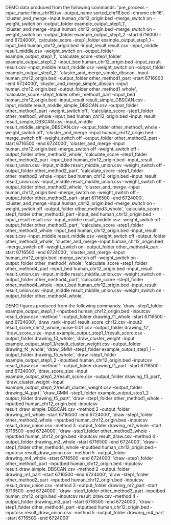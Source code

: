 DEMO data produced from the following commands:
'pre_process -input_name fimo_chr16.tsv -output_name sorted_chr16.bed -chrome chr16',
'cluster_and_merge -input human_chr12_origin.bed -merge_switch on  -weight_switch on -output_folder example_output_step1_1',
'cluster_and_merge -input human_chr12_origin.bed -merge_switch on  -weight_switch on -output_folder example_output_step1_2 -start 6716000 -end 6724000',
'calculate_score -step1_folder example_output_step1_1 -input_bed human_chr12_origin.bed -input_result result.csv -input_middle result_middle.csv -weight_switch on -output_folder example_output_step1_1',
'calculate_score -step1_folder example_output_step1_2 -input_bed human_chr12_origin.bed -input_result result.csv -input_middle result_middle.csv -weight_switch on -output_folder example_output_step1_2',
'cluster_and_merge_simple_dbscan -input human_chr12_origin.bed  -output_folder other_method1_part  -start 6716000 -end 6724000',
'cluster_and_merge_simple_dbscan -input human_chr12_origin.bed  -output_folder other_method1_whole',
'calculate_score -step1_folder other_method1_part -input_bed human_chr12_origin.bed -input_result result_simple_DBSCAN.csv -input_middle result_middle_simple_DBSCAN.csv -output_folder other_method1_part -weight_switch off',
'calculate_score -step1_folder other_method1_whole -input_bed human_chr12_origin.bed -input_result result_simple_DBSCAN.csv -input_middle result_middle_simple_DBSCAN.csv -output_folder other_method1_whole -weight_switch off',
'cluster_and_merge -input human_chr12_origin.bed -merge_switch off  -weight_switch off -output_folder other_method2_part -start 6716500 -end 6724000',
'cluster_and_merge -input human_chr12_origin.bed -merge_switch off  -weight_switch off -output_folder other_method2_whole',
'calculate_score -step1_folder other_method2_part -input_bed human_chr12_origin.bed -input_result result_union.csv -input_middle result_middle_union.csv -weight_switch off -output_folder other_method2_part',
'calculate_score -step1_folder other_method2_whole -input_bed human_chr12_origin.bed -input_result result_union.csv -input_middle result_middle_union.csv -weight_switch off -output_folder other_method2_whole',
'cluster_and_merge -input human_chr12_origin.bed -merge_switch on  -weight_switch off -output_folder other_method3_part -start 6716500 -end 6724000',
'cluster_and_merge -input human_chr12_origin.bed -merge_switch on  -weight_switch off -output_folder other_method3_whole',
'calculate_score -step1_folder other_method3_part -input_bed human_chr12_origin.bed -input_result result.csv -input_middle result_middle.csv -weight_switch off -output_folder other_method3_part',
'calculate_score -step1_folder other_method3_whole -input_bed human_chr12_origin.bed -input_result result.csv -input_middle result_middle.csv -weight_switch off -output_folder other_method3_whole',
'cluster_and_merge -input human_chr12_origin.bed -merge_switch off  -weight_switch on -output_folder other_method4_part -start 6716500 -end 6724000',
'cluster_and_merge -input human_chr12_origin.bed -merge_switch off  -weight_switch on -output_folder other_method4_whole',
'calculate_score -step1_folder other_method4_part -input_bed human_chr12_origin.bed -input_result result_union.csv -input_middle result_middle_union.csv -weight_switch on -output_folder other_method4_part',
'calculate_score -step1_folder other_method4_whole -input_bed human_chr12_origin.bed -input_result result_union.csv -input_middle result_middle_union.csv -weight_switch on -output_folder other_method4_whole',

DEMO figures produced from the following commands:
'draw -step1_folder example_output_step1_1 -inputbed human_chr12_origin.bed -inputcsv result_draw.csv -method 1 -output_folder drawing_f1_whole -start 6716500 -end 6724000',
'draw_rank -input1 result_score_chr12.csv -input2 result_score_chr12_whole_noise-0.01.csv -output_folder drawing_f2',
'draw_score_size -input example_output_step1_1/result_score.csv -output_folder drawing_f3_whole',
'draw_cluster_weight -input example_output_step1_1/result_cluster_weight.csv -output_folder drawing_f4_whole',
'draw_GMM  -step1_folder example_output_step1_1 -output_folder drawing_f5_whole',
'draw -step1_folder example_output_step1_2 -inputbed human_chr12_origin.bed -inputcsv result_draw.csv -method 1 -output_folder drawing_f1_part -start 6716500 -end 6724000',
'draw_score_size -input example_output_step1_2/result_score.csv -output_folder drawing_f3_part',
'draw_cluster_weight -input example_output_step1_2/result_cluster_weight.csv -output_folder drawing_f4_part',
'draw_GMM  -step1_folder example_output_step1_2 -output_folder drawing_f5_part',
'draw -step1_folder other_method1_whole -inputbed human_chr12_origin.bed -inputcsv result_draw_simple_DBSCAN.csv -method 2 -output_folder drawing_m1_whole -start 6716500 -end 6724000',
'draw -step1_folder other_method2_whole -inputbed human_chr12_origin.bed -inputcsv result_draw_union.csv -method 3 -output_folder drawing_m2_whole -start 6716500 -end 6724000',
'draw -step1_folder other_method3_whole -inputbed human_chr12_origin.bed -inputcsv result_draw.csv -method 4 -output_folder drawing_m3_whole -start 6716500 -end 6724000',
'draw -step1_folder other_method4_whole -inputbed human_chr12_origin.bed -inputcsv result_draw_union.csv -method 5 -output_folder drawing_m4_whole -start 6716500 -end 6724000'
'draw -step1_folder other_method1_part -inputbed human_chr12_origin.bed -inputcsv result_draw_simple_DBSCAN.csv -method 2 -output_folder drawing_m1_part -start 6716500 -end 6724000',
'draw -step1_folder other_method2_part -inputbed human_chr12_origin.bed -inputcsv result_draw_union.csv -method 3 -output_folder drawing_m2_part -start 6716500 -end 6724000',
'draw -step1_folder other_method3_part -inputbed human_chr12_origin.bed -inputcsv result_draw.csv -method 4 -output_folder drawing_m3_part -start 6716500 -end 6724000',
'draw -step1_folder other_method4_part -inputbed human_chr12_origin.bed -inputcsv result_draw_union.csv -method 5 -output_folder drawing_m4_part -start 6716500 -end 6724000'

